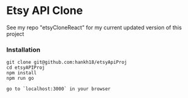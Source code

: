# Etsy API Clone

See my repo "etsyCloneReact" for my current updated version of this project


### Installation
```
git clone git@github.com:hankh18/etsyApiProj
cd etsyAPIProj
npm install
npm run go

go to `localhost:3000` in your browser
```